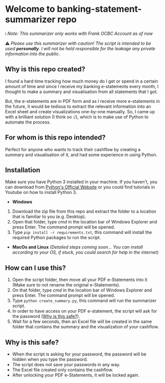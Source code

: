 # Welcome to banking-statement-summarizer repo

:information_source: *Note: This summarizer only works with Frank OCBC Account as of now*

:warning: *Please use this summarizer with caution! The script is intended to be used **personally**. I will not be held responsible for the leakage any private information into the public.*

## Why is this repo created?
I found a hard time tracking how much money do I get or spend in a certain amount of time and since I receive my banking e-statements every month, I thought to make a summary and visualisation from all statements that I got. 

But, the e-statements are in PDF form and as I receive more e-statements in the future, it would be tedious to extract the relevant information into an Excel sheet and create visualizations one-by-one manually. So, I came up with a brilliant solution (I think so :/), which is to make use of Python to automate the process.

## For whom is this repo intended?
Perfect for anyone who wants to track their cashflow by creating a summary and visualisation of it, and had some experience in using Python.

## Installation
Make sure you have Python 3 installed in your machine. If you haven't, you can download from [Python's Official Website](https://www.python.org/downloads/) or you could find tutorials in Youtube on how to install Python 3.
- **Windows**
1. Download the zip file from this repo and extract the folder to a location that is familiar to you (e.g. Desktop).
2. Open that folder, type *cmd* in the location bar of Windows Explorer and press Enter. The command prompt will be opened.
3. Type ```pip install -r requirements.txt```, this command will install the required Python packages to run the script.
- **MacOs and Linux**  *(Detailed steps coming soon... You can install according to your OS, if stuck, you could search for help in the internet)*

## How can I use this?
1. Open the script folder, then move all your PDF e-Statements into it (Make sure to not rename the original e-Statements).
2. On that folder, type *cmd* in the location bar of Windows Explorer and press Enter. The command prompt will be opened.
3. Type ```python create_summary.py```, this command will run the summarizer script.
4. In order to have access on your PDF e-statement, the script will ask for the password ([Why is this safe?](#why-is-this-safe?)).
5. Wait for a few seconds, then an Excel file will be created in the same folder that contains the summary and the visualization of your cashflow.

## Why is this safe?
- When the script is asking for your password, the password will be hidden when you type the password.
- The script does not save your passwords in any way.
- The Excel file created only contains the cashflow.
- After unlocking your PDF e-Statements, it will be locked again.